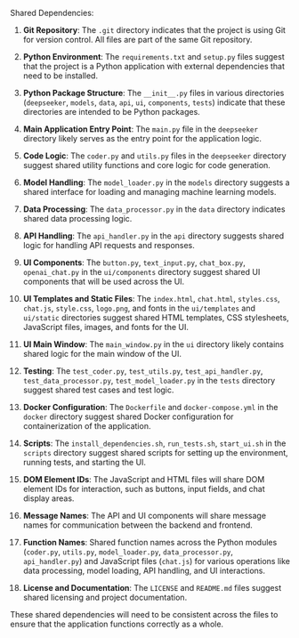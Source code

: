 Shared Dependencies:

1. **Git Repository**: The `.git` directory indicates that the project is using Git for version control. All files are part of the same Git repository.

2. **Python Environment**: The `requirements.txt` and `setup.py` files suggest that the project is a Python application with external dependencies that need to be installed.

3. **Python Package Structure**: The `__init__.py` files in various directories (`deepseeker`, `models`, `data`, `api`, `ui`, `components`, `tests`) indicate that these directories are intended to be Python packages.

4. **Main Application Entry Point**: The `main.py` file in the `deepseeker` directory likely serves as the entry point for the application logic.

5. **Code Logic**: The `coder.py` and `utils.py` files in the `deepseeker` directory suggest shared utility functions and core logic for code generation.

6. **Model Handling**: The `model_loader.py` in the `models` directory suggests a shared interface for loading and managing machine learning models.

7. **Data Processing**: The `data_processor.py` in the `data` directory indicates shared data processing logic.

8. **API Handling**: The `api_handler.py` in the `api` directory suggests shared logic for handling API requests and responses.

9. **UI Components**: The `button.py`, `text_input.py`, `chat_box.py`, `openai_chat.py` in the `ui/components` directory suggest shared UI components that will be used across the UI.

10. **UI Templates and Static Files**: The `index.html`, `chat.html`, `styles.css`, `chat.js`, `style.css`, `logo.png`, and fonts in the `ui/templates` and `ui/static` directories suggest shared HTML templates, CSS stylesheets, JavaScript files, images, and fonts for the UI.

11. **UI Main Window**: The `main_window.py` in the `ui` directory likely contains shared logic for the main window of the UI.

12. **Testing**: The `test_coder.py`, `test_utils.py`, `test_api_handler.py`, `test_data_processor.py`, `test_model_loader.py` in the `tests` directory suggest shared test cases and test logic.

13. **Docker Configuration**: The `Dockerfile` and `docker-compose.yml` in the `docker` directory suggest shared Docker configuration for containerization of the application.

14. **Scripts**: The `install_dependencies.sh`, `run_tests.sh`, `start_ui.sh` in the `scripts` directory suggest shared scripts for setting up the environment, running tests, and starting the UI.

15. **DOM Element IDs**: The JavaScript and HTML files will share DOM element IDs for interaction, such as buttons, input fields, and chat display areas.

16. **Message Names**: The API and UI components will share message names for communication between the backend and frontend.

17. **Function Names**: Shared function names across the Python modules (`coder.py`, `utils.py`, `model_loader.py`, `data_processor.py`, `api_handler.py`) and JavaScript files (`chat.js`) for various operations like data processing, model loading, API handling, and UI interactions.

18. **License and Documentation**: The `LICENSE` and `README.md` files suggest shared licensing and project documentation.

These shared dependencies will need to be consistent across the files to ensure that the application functions correctly as a whole.